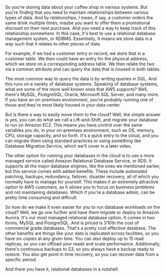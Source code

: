 So you're storing data about your coffee shop in various systems. But you're finding that you need to maintain relationships between various types of data. And by relationships, I mean, if say, a customer orders the same drink multiple times, maybe you want to offer them a promotional discount on their next purchase. And you need a way to keep track of this relationship somewhere. In this case, it's best to use a relational database management system, or RDBMS. Essentially, It means we store data in a way such that it relates to other pieces of data. 

For example, if we had a customer entry or record, we store that in a customer table. We then could have an entry for the physical address, which we store on a corresponding address table. We then relate the two via a common attribute and can query the data that is housed in both tables. 

The most common way to query the data is by writing queries in SQL. And this runs on a variety of database systems. Speaking of database systems, what are some of the more well known ones that AWS supports? Well, there's MySQL, PostgreSQL, Oracle, Microsoft SQL Server, and many more. If you have an on-premises environment, you're probably running one of those and they're most likely housed in your data center. 

But is there a way to easily move them to the cloud? Well, the simple answer is yes, you can do what we call a Lift-and-Shift, and migrate your database to run on Amazon EC2. This means you have control over the same variables you do, in your on-premises environment, such as OS, memory, CPU, storage capacity, and so forth. It's a quick entry to the cloud, and you can migrate them using standard practices or using something like Database Migration Service, which we'll cover in a later video. 

The other option for running your databases in the cloud is to use a more managed service called Amazon Relational Database Service, or RDS. It supports all the major database engines, like the ones we mentioned earlier, but this service comes with added benefits. These include automated patching, backups, redundancy, failover, disaster recovery, all of which you normally have to manage for yourself. This makes it an extremely attractive option to AWS customers, as it allows you to focus on business problems and not maintaining databases. Which if you're a database admin, can be pretty time consuming and difficult. 

So how do we make it even easier for you to run database workloads on the cloud? Well, we go one further and have them migrate or deploy to Amazon Aurora. It's our most managed relational database option. It comes in two forms, MySQL and PostgreSQL. And is priced is 1/10th the cost of commercial grade databases. That's a pretty cost effective database. The other benefits are things like your data is replicated across facilities, so you have six copies at any given time. You can also deploy up to 15 read replicas, so you can offload your reads and scale performance. Additionally, there's continuous backups to S3, so you always have a backup ready to restore. You also get point in time recovery, so you can recover data from a specific period. 

And there you have it, relational databases in a nutshell.